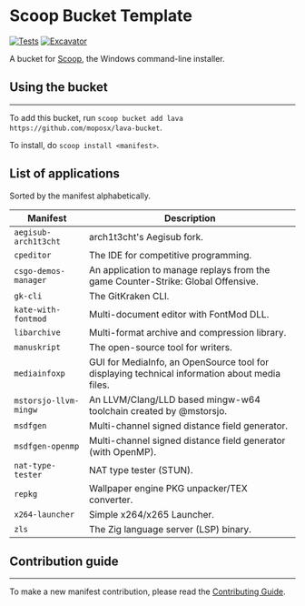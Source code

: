 # Scoop Bucket Template

<!-- Uncomment the following line after replacing placeholders -->
[![Tests](https://github.com/moposx/lava-bucket/actions/workflows/ci.yml/badge.svg)](https://github.com/moposx/lava-bucket/actions/workflows/ci.yml) [![Excavator](https://github.com/moposx/lava-bucket/actions/workflows/excavator.yml/badge.svg)](https://github.com/moposx/lava-bucket/actions/workflows/excavator.yml)

A bucket for [Scoop](https://scoop.sh), the Windows command-line installer.

## Using the bucket

---------------------------------

To add this bucket, run `scoop bucket add lava https://github.com/moposx/lava-bucket`.

To install, do `scoop install <manifest>`.

## List of applications

Sorted by the manifest alphabetically.

| Manifest | Description |
| -------- | ----------- |
| `aegisub-arch1t3cht` | arch1t3cht's Aegisub fork. |
| `cpeditor` | The IDE for competitive programming. |
| `csgo-demos-manager` | An application to manage replays from the game Counter-Strike: Global Offensive. |
| `gk-cli` | The GitKraken CLI. |
| `kate-with-fontmod` | Multi-document editor with FontMod DLL. |
| `libarchive` | Multi-format archive and compression library. |
| `manuskript` | The open-source tool for writers. |
| `mediainfoxp` | GUI for MediaInfo, an OpenSource tool for displaying technical information about media files. |
| `mstorsjo-llvm-mingw` | An LLVM/Clang/LLD based mingw-w64 toolchain created by @mstorsjo. |
| `msdfgen` | Multi-channel signed distance field generator. |
| `msdfgen-openmp` | Multi-channel signed distance field generator (with OpenMP). |
| `nat-type-tester` | NAT type tester (STUN). |
| `repkg` | Wallpaper engine PKG unpacker/TEX converter. |
| `x264-launcher` | Simple x264/x265 Launcher. |
| `zls` | The Zig language server (LSP) binary. |

## Contribution guide

---------------------------------

To make a new manifest contribution, please read the [Contributing Guide](https://github.com/ScoopInstaller/.github/blob/main/.github/CONTRIBUTING.md).
